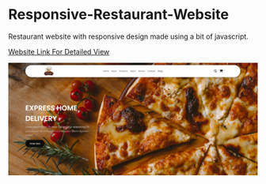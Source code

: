 # Responsive-Restaurant-Website

Restaurant website with responsive design made using a bit of javascript.

[Website Link For Detailed View](https://spectacular-sunburst-63e6c8.netlify.app/)

![Website Preview](https://github.com/WuSeLeWu/Responsive-Restaurant-Website/blob/main/Restaurant-Website/images/rwebsite.png)


